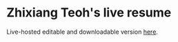 # Zhixiang Teoh's live resume

Live-hosted editable and downloadable version [here](https://teohzhixiang.com/resume).
